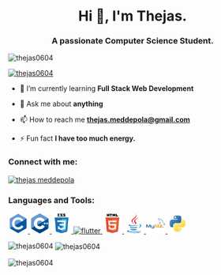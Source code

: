 <h1 align="center">Hi 👋, I'm Thejas.</h1>
<h3 align="center">A passionate Computer Science Student.</h3>

<p align="left"> <img src="https://komarev.com/ghpvc/?username=thejas0604&label=Profile%20views&color=0e75b6&style=flat" alt="thejas0604" /> </p>

<p align="left"> <a href="https://github.com/ryo-ma/github-profile-trophy"><img src="https://github-profile-trophy.vercel.app/?username=thejas0604" alt="thejas0604" /></a> </p>

- 🌱 I’m currently learning **Full Stack Web Development**

- 💬 Ask me about **anything**

- 📫 How to reach me **thejas.meddepola@gmail.com**

- ⚡ Fun fact **I have too much energy.**

<h3 align="left">Connect with me:</h3>
<p align="left">
<a href="https://linkedin.com/in/thejas meddepola" target="blank"><img align="center" src="https://raw.githubusercontent.com/rahuldkjain/github-profile-readme-generator/master/src/images/icons/Social/linked-in-alt.svg" alt="thejas meddepola" height="30" width="40" /></a>
</p>

<h3 align="left">Languages and Tools:</h3>
<p align="left"> <a href="https://www.cprogramming.com/" target="_blank" rel="noreferrer"> <img src="https://raw.githubusercontent.com/devicons/devicon/master/icons/c/c-original.svg" alt="c" width="40" height="40"/> </a> <a href="https://www.w3schools.com/cpp/" target="_blank" rel="noreferrer"> <img src="https://raw.githubusercontent.com/devicons/devicon/master/icons/cplusplus/cplusplus-original.svg" alt="cplusplus" width="40" height="40"/> </a> <a href="https://www.w3schools.com/css/" target="_blank" rel="noreferrer"> <img src="https://raw.githubusercontent.com/devicons/devicon/master/icons/css3/css3-original-wordmark.svg" alt="css3" width="40" height="40"/> </a> <a href="https://flutter.dev" target="_blank" rel="noreferrer"> <img src="https://www.vectorlogo.zone/logos/flutterio/flutterio-icon.svg" alt="flutter" width="40" height="40"/> </a> <a href="https://www.w3.org/html/" target="_blank" rel="noreferrer"> <img src="https://raw.githubusercontent.com/devicons/devicon/master/icons/html5/html5-original-wordmark.svg" alt="html5" width="40" height="40"/> </a> <a href="https://www.java.com" target="_blank" rel="noreferrer"> <img src="https://raw.githubusercontent.com/devicons/devicon/master/icons/java/java-original.svg" alt="java" width="40" height="40"/> </a> <a href="https://www.mysql.com/" target="_blank" rel="noreferrer"> <img src="https://raw.githubusercontent.com/devicons/devicon/master/icons/mysql/mysql-original-wordmark.svg" alt="mysql" width="40" height="40"/> </a> <a href="https://www.python.org" target="_blank" rel="noreferrer"> <img src="https://raw.githubusercontent.com/devicons/devicon/master/icons/python/python-original.svg" alt="python" width="40" height="40"/> </a> </p>

<p><img align="left" src="https://github-readme-stats.vercel.app/api/top-langs?username=thejas0604&show_icons=true&locale=en&layout=compact" alt="thejas0604" /></p>

<p>&nbsp;<img align="center" src="https://github-readme-stats.vercel.app/api?username=thejas0604&show_icons=true&locale=en" alt="thejas0604" /></p>

<p><img align="center" src="https://github-readme-streak-stats.herokuapp.com/?user=thejas0604&" alt="thejas0604" /></p>
